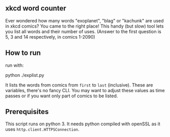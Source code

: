 ## xkcd word counter

Ever wondered how many words "exoplanet", "blag" or "kachunk" are used in xkcd comics? You came to the right place! This handy (but slow) tool lets you list all words and their number of uses. (Answer to the first question is 5, 3 and 14 respectively, in comics 1-2090)

## How to run

run with:

python ./explist.py

It lists the words from comics from `first` to `last`  (inclusive). These are variables, there's no fancy CLI. You may want to adjust these values as time passes or if you want only part of comics to be listed.

## Prerequisites

This script runs on python 3. It needs python compiled with openSSL as it uses `http.client.HTTPSConnection`.
